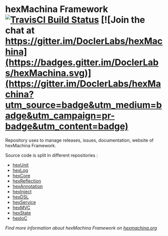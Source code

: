 # hexMachina Framework [![TravisCI Build Status](https://travis-ci.org/DoclerLabs/hexMachina.svg?branch=master)](https://travis-ci.org/DoclerLabs/hexMachina) [![Join the chat at https://gitter.im/DoclerLabs/hexMachina](https://badges.gitter.im/DoclerLabs/hexMachina.svg)](https://gitter.im/DoclerLabs/hexMachina?utm_source=badge&utm_medium=badge&utm_campaign=pr-badge&utm_content=badge)
Repository uses to manage releases, issues, documentation, website of hexMachina Framework. 

Source code is split in different repositories : 
* [hexUnit](https://github.com/doclerlabs/hexUnit)
* [hexLog](https://github.com/doclerlabs/hexLog)
* [hexCore](https://github.com/doclerlabs/hexCore)
* [hexReflection](https://github.com/doclerlabs/hexReflection)
* [hexAnnotation](https://github.com/doclerlabs/hexAnnotation)
* [hexInject](https://github.com/doclerlabs/hexInject)
* [hexDSL](https://github.com/doclerlabs/hexDSL)
* [hexService](https://github.com/doclerlabs/hexService)
* [hexMVC](https://github.com/doclerlabs/hexMVC)
* [hexState](https://github.com/doclerlabs/hexState)
* [hexIoC](https://github.com/doclerlabs/hexIoC)

*Find more information about hexMachina Framework on [hexmachina.org](http://hexmachina.org/)*
